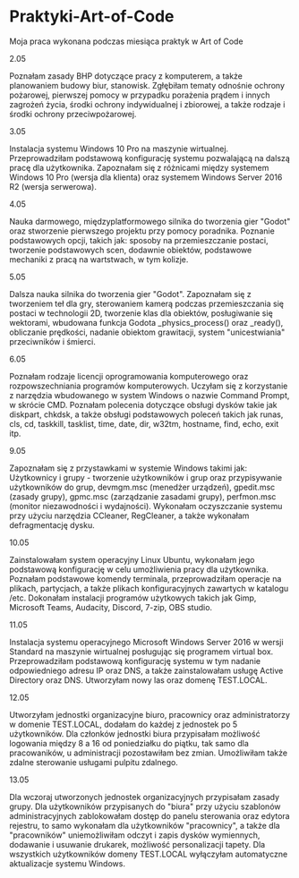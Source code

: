 # Praktyki-Art-of-Code
Moja praca wykonana podczas miesiąca praktyk w Art of Code


2.05

Poznałam zasady BHP dotyczące pracy z komputerem, a także planowaniem budowy biur, stanowisk. Zgłębiłam tematy odnośnie ochrony pożarowej, pierwszej pomocy w przypadku porażenia prądem i innych zagrożeń życia, środki ochrony indywidualnej i zbiorowej, a także rodzaje i środki ochrony przeciwpożarowej.


3.05

Instalacja systemu Windows 10 Pro na maszynie wirtualnej. Przeprowadziłam podstawową konfigurację systemu pozwalającą na dalszą pracę dla użytkownika. Zapoznałam się z różnicami między systemem Windows 10 Pro (wersja dla klienta) oraz systemem Windows Server 2016 R2 (wersja serwerowa).


4.05

Nauka darmowego, międzyplatformowego silnika do tworzenia gier "Godot" oraz stworzenie pierwszego projektu przy pomocy poradnika. Poznanie podstawowych opcji, takich jak: sposoby na przemieszczanie postaci, tworzenie podstawowych scen, dodawnie obiektów, podstawowe mechaniki z pracą na wartstwach, w tym kolizje.


5.05

Dalsza nauka silnika do tworzenia gier "Godot". Zapoznałam się z tworzeniem teł dla gry, sterowaniem kamerą podczas przemieszczania się postaci w technologii 2D, tworzenie klas dla obiektów, posługiwanie się wektorami, wbudowana funkcja Godota _physics_process() oraz _ready(), obliczanie prędkości, nadanie obiektom grawitacji, system "unicestwiania" przeciwników i śmierci.

6.05

Poznałam rodzaje licencji oprogramowania komputerowego oraz rozpowszechniania programów komputerowych. Uczyłam się z korzystanie z narzędzia wbudowanego w system Windows o nazwie Command Prompt, w skrócie CMD. Poznałam polecenia dotyczące obsługi dysków takie jak diskpart, chkdsk, a także obsługi podstawowych poleceń takich jak runas, cls, cd, taskkill, tasklist, time, date, dir, w32tm, hostname, find, echo, exit itp.

9.05

Zapoznałam się z przystawkami w systemie Windows takimi jak: Użytkownicy i grupy - tworzenie użytkowników i grup oraz przypisywanie użytkowników do grup, devmgm.msc (menedżer urządzeń), gpedit.msc (zasady grupy), gpmc.msc (zarządzanie zasadami grupy), perfmon.msc (monitor niezawodności i wydajności). Wykonałam oczyszczanie systemu przy użyciu narzędzia CCleaner, RegCleaner, a także wykonałam defragmentację dysku.

10.05

Zainstalowałam system operacyjny Linux Ubuntu, wykonałam jego podstawową konfigurację w celu umożliwienia pracy dla użytkownika. Poznałam podstawowe komendy terminala, przeprowadziłam operacje na plikach, partycjach, a także plikach konfiguracyjnych zawartych w katalogu /etc. Dokonałam instalacji programów użytkowych takich jak Gimp, Microsoft Teams, Audacity, Discord, 7-zip, OBS studio.

11.05

Instalacja systemu operacyjnego Microsoft Windows Server 2016 w wersji Standard na maszynie wirtualnej posługując się programem virtual box. Przeprowadziłam podstawową konfigurację systemu w tym nadanie odpowiedniego adresu IP oraz DNS, a także zainstalowałam usługę Active Directory oraz DNS. Utworzyłam nowy las oraz domenę TEST.LOCAL.

12.05

Utworzyłam jednostki organizacyjne biuro, pracownicy oraz administratorzy w domenie TEST.LOCAL, dodałam do każdej z jednostek po 5 użytkowników. Dla członków jednostki biura przypisałam możliwość logowania między 8 a 16 od poniedziałku do piątku, tak samo dla pracowaników, u administracji pozostawiłam bez zmian. Umożliwiłam także zdalne sterowanie usługami pulpitu zdalnego.

13.05

Dla wczoraj utworzonych jednostek organizacyjnych przypisałam zasady grupy. Dla użytkowników przypisanych do "biura" przy użyciu szablonów administracyjnych zablokowałam dostęp do panelu sterowania oraz edytora rejestru, to samo wykonałam dla użytkowników "pracownicy", a także dla "pracowników" uniemożliwiłam odczyt i zapis dysków wymiennych, dodawanie i usuwanie drukarek, możliwość personalizacji tapety. Dla wszystkich użytkowników domeny TEST.LOCAL wyłączyłam automatyczne aktualizacje systemu Windows.
